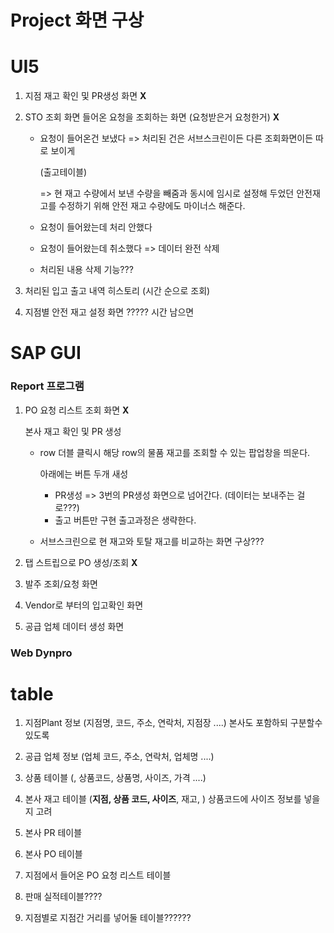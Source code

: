 # Project 화면 구상

# UI5

1. 지점 재고 확인 및 PR생성 화면  **X**

2. STO 조회 화면 들어온 요청을 조회하는 화면 (요청받은거 요청한거)  **X**

   * 요청이 들어온건 보냈다 => 처리된 건은 서브스크린이든 다른 조회화면이든 따로 보이게

     (출고테이블)

     => 현 재고 수량에서 보낸 수량을 빼줌과 동시에 임시로 설정해 두었던 안전재고를 수정하기 위해 안전 재고 수량에도 마이너스 해준다.

   * 요청이 들어왔는데 처리 안했다

   * 요청이 들어왔는데 취소했다 => 데이터 완전 삭제

   * 처리된 내용 삭제 기능???

3. 처리된 입고 출고 내역 히스토리 (시간 순으로 조회)

4. 지점별 안전 재고 설정 화면 ????? 시간 남으면

# SAP GUI

### Report 프로그램

1. PO 요청 리스트 조회 화면 **X**

   본사 재고 확인 및 PR 생성

   * row 더블 클릭시 해당 row의 물품 재고를 조회할 수 있는 팝업창을 띄운다.

     아래에는 버튼 두개 새성

     * PR생성 => 3번의 PR생성 화면으로 넘어간다. (데이터는 보내주는 걸로???)
     * 출고 버튼만 구현 출고과정은 생략한다.
     
   * 서브스크린으로 현 재고와 토탈 재고를 비교하는 화면 구상???

   

3. 탭 스트립으로 PO 생성/조회 **X**

3. 발주 조회/요청 화면

3. Vendor로 부터의 입고확인 화면

4. 공급 업체 데이터 생성 화면

   



### Web Dynpro







# table

1. 지점Plant 정보 (지점명, 코드, 주소, 연락처, 지점장 ....) 본사도 포함하되 구분할수 있도록

2. 공급 업체 정보 (업체 코드, 주소, 연락처, 업체명 ....)
3. 상품 테이블 (, 상품코드, 상품명, 사이즈, 가격 ....)
4. 본사 재고 테이블 (**지점, 상품 코드, 사이즈**, 재고, ) 상품코드에 사이즈 정보를 넣을지 고려
5. 본사 PR 테이블
6. 본사 PO 테이블
7. 지점에서 들어온 PO 요청 리스트 테이블
8. 판매 실적테이블????
9. 지점별로 지점간 거리를 넣어둘 테이블??????








